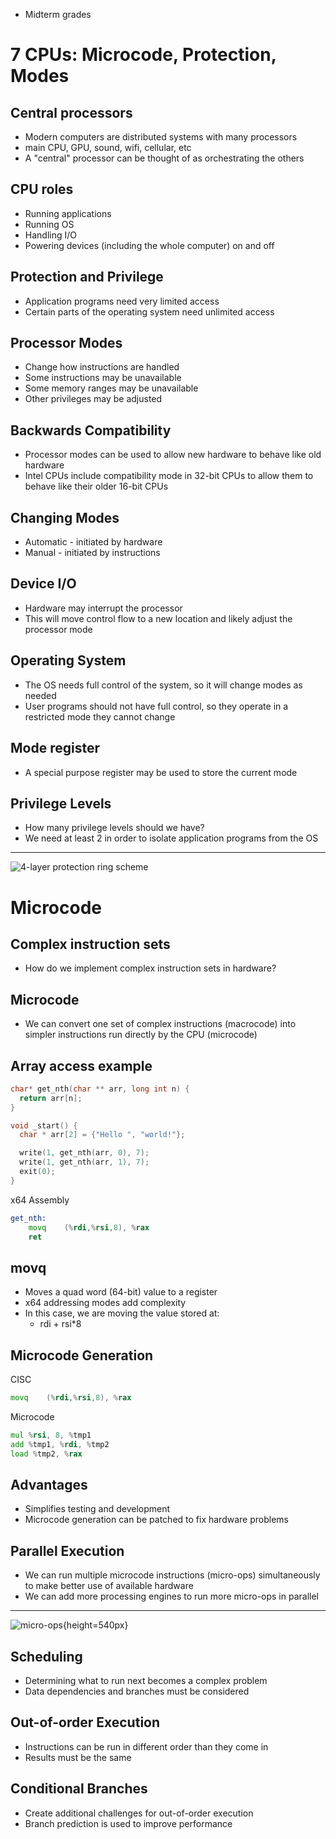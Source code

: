 - Midterm grades

7 CPUs: Microcode, Protection, Modes
====================================

Central processors
------------------

- Modern computers are distributed systems with many processors
- main CPU, GPU, sound, wifi, cellular, etc
- A "central" processor can be thought of as orchestrating the others

CPU roles
---------

- Running applications
- Running OS
- Handling I/O
- Powering devices (including the whole computer) on and off

Protection and Privilege
------------------------

- Application programs need very limited access
- Certain parts of the operating system need unlimited access

Processor Modes
---------------

- Change how instructions are handled
- Some instructions may be unavailable
- Some memory ranges may be unavailable
- Other privileges may be adjusted

Backwards Compatibility
-----------------------

- Processor modes can be used to allow new hardware to behave like old hardware
- Intel CPUs include compatibility mode in 32-bit CPUs to allow them to behave like their older 16-bit CPUs

Changing Modes
--------------

- Automatic - initiated by hardware
- Manual - initiated by instructions

Device I/O
----------

- Hardware may interrupt the processor
- This will move control flow to a new location and likely adjust the processor mode

Operating System
----------------

- The OS needs full control of the system, so it will change modes as needed
- User programs should not have full control, so they operate in a restricted mode they cannot change

Mode register
-------------

- A special purpose register may be used to store the current mode

Privilege Levels
-----------------

- How many privilege levels should we have?
- We need at least 2 in order to isolate application programs from the OS

---

![4-layer protection ring scheme](https://upload.wikimedia.org/wikipedia/commons/2/2f/Priv_rings.svg)

Microcode
=========

Complex instruction sets
------------------------

- How do we implement complex instruction sets in hardware?

Microcode
---------

- We can convert one set of complex instructions (macrocode) into simpler instructions run directly by the CPU (microcode)

Array access example
--------------------

```c
char* get_nth(char ** arr, long int n) {
  return arr[n];
}

void _start() {
  char * arr[2] = {"Hello ", "world!"};

  write(1, get_nth(arr, 0), 7);
  write(1, get_nth(arr, 1), 7);
  exit(0);
}
```

x64 Assembly

```asm
get_nth:
	movq	(%rdi,%rsi,8), %rax
	ret
```

movq
----

- Moves a quad word (64-bit) value to a register
- x64 addressing modes add complexity
- In this case, we are moving the value stored at:
    -  rdi + rsi*8

Microcode Generation
--------------------

CISC

```asm
movq	(%rdi,%rsi,8), %rax
```

Microcode

```asm
mul %rsi, 8, %tmp1
add %tmp1, %rdi, %tmp2
load %tmp2, %rax
```

Advantages
----------

- Simplifies testing and development
- Microcode generation can be patched to fix hardware problems

Parallel Execution
------------------

- We can run multiple microcode instructions (micro-ops) simultaneously to make better use of available hardware
- We can add more processing engines to run more micro-ops in parallel

---

![micro-ops](https://upload.wikimedia.org/wikipedia/commons/9/97/Micro-operations.svg){height=540px}

Scheduling
----------

- Determining what to run next becomes a complex problem
- Data dependencies and branches must be considered

Out-of-order Execution
----------------------

- Instructions can be run in different order than they come in
- Results must be the same

Conditional Branches
--------------------

- Create additional challenges for out-of-order execution
- Branch prediction is used to improve performance
